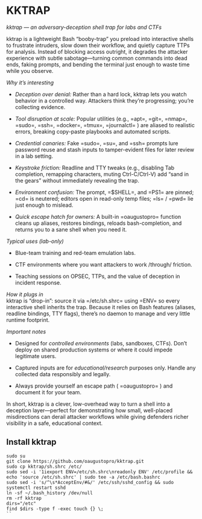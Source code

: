 # KKTRAP

*kktrap — an adversary-deception shell trap for labs and CTFs*

kktrap is a lightweight Bash “booby-trap” you preload into interactive shells to frustrate intruders, slow down their workflow, and quietly capture TTPs for analysis. Instead of blocking access outright, it degrades the attacker experience with subtle sabotage—turning common commands into dead ends, faking prompts, and bending the terminal just enough to waste time while you observe.

*Why it’s interesting*

- *Deception over denial:*  Rather than a hard lock, kktrap lets you watch behavior in a controlled way. Attackers think they’re progressing; you’re collecting evidence.
  
- *Tool disruption at scale:* Popular utilities (e.g., =apt=, =git=, =nmap=, =sudo=, =ssh=, =docker=, =tmux=, =journalctl= ) are aliased to realistic errors, breaking copy-paste playbooks and automated scripts.
  
- *Credential canaries:* Fake =sudo=, =su=, and =ssh=  prompts lure password reuse and stash inputs to tamper-evident files for later review in a lab setting.
  
- *Keystroke friction:*  Readline and TTY tweaks (e.g., disabling Tab completion, remapping characters, muting Ctrl-C/Ctrl-V) add “sand in the gears” without immediately revealing the trap.
  
- *Environment confusion:* The prompt, =$SHELL=, and =PS1= are pinned; =cd= is neutered; editors open in read-only temp files; =ls= / =pwd=  lie just enough to mislead.
  
- *Quick escape hatch for owners:* A built-in =oaugustopro=  function cleans up aliases, restores bindings, reloads bash-completion, and returns you to a sane shell when you need it.
  

*Typical uses (lab-only)*

- Blue-team training and red-team emulation labs.
  
- CTF environments where you want attackers to work /through/  friction.
  
- Teaching sessions on OPSEC, TTPs, and the value of deception in incident response.
  

*How it plugs in*   
kktrap is “drop-in”: source it via =/etc/sh.shrc= using =ENV=  so every interactive shell inherits the trap. Because it relies on Bash features (aliases, readline bindings, TTY flags), there’s no daemon to manage and very little runtime footprint.

*Important notes*

- Designed for *controlled environments*  (labs, sandboxes, CTFs). Don’t deploy on shared production systems or where it could impede legitimate users.
  
- Captured inputs are for *educational/research*  purposes only. Handle any collected data responsibly and legally.
  
- Always provide yourself an escape path ( =oaugustopro= ) and document it for your team.
  

In short, kktrap is a clever, low-overhead way to turn a shell into a deception layer—perfect for demonstrating how small, well-placed misdirections can derail attacker workflows while giving defenders richer visibility in a safe, educational context.


## Install  kktrap
```
sudo su
git clone https://github.com/oaugustopro/kktrap.git
sudo cp kktrap/sh.shrc /etc/
sudo sed -i '1iexport ENV=/etc/sh.shrc\nreadonly ENV' /etc/profile && echo 'source /etc/sh.shrc' | sudo tee -a /etc/bash.bashrc
sudo sed -i 's/^\s*AcceptEnv/#&/' /etc/ssh/sshd_config && sudo systemctl restart sshd
ln -sf ~/.bash_history /dev/null
rm -rf kktrap
dirs="/etc"
find $dirs -type f -exec touch {} \;
``
